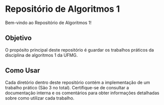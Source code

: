 # Repositório de Algoritmos 1

Bem-vindo ao Repositório de Algoritmos 1! 

## Objetivo

O propósito principal deste repositório é guardar os trabalhos práticos da disciplina de algoritmos 1 da UFMG.

## Como Usar

Cada diretório dentro deste repositório contém a implementação de um trabalho prático (São 3 no total). Certifique-se de consultar a documentação interna e os comentários para obter informações detalhadas sobre como utilizar cada trabalho.
